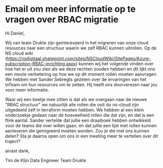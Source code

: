 # Email om meer informatie op te vragen over RBAC migratie

Hi Daniel,

Wij van team Drukte zijn geintereseerd in het migreren van onze cloud resources naar een structuur waarin we zelf RBAC kunnen uitrollen. Op de NS cloud wiki (https://nsdigitaal.sharepoint.com/sites/NSCloudWiki/SitePages/Azure-subscription-RBAC-inrichting.aspx) kunnen wij het volgende vinden over hoe het er uit zou zien als we deze rechten zouden hebben en dit lijkt ons een mooie verbetering op hoe we op dit moment rollen moeten aanvragen. We hebben met Sander Sebregts gezeten over de ervaringen van het IoTeam om hun resources om te zetten. Hij heeft ons doorverezen naar jou voor meer informatie.

Waar wij een beetje mee zitten is dat als we overgaan naar de nieuwe "RBAC structuur" we natuurlijk alle rollen die ooit do ns-cloud zijn uitgedeeld zelf in terraform moeten hebben. We hebben al een klein onderzoekje gedaan naar de hoeveelheid rollen die dat zijn, en dat is een flink aantal. Sander vertelde dat jullie een draaiboek hebben ontwikkeld voor de teams die over willen gaan, en dat jullie een lijst met rollen kunnen aanleveren die gemigreerd moeten worden. Zou je die met ons kunnen delen? Sta je daarna open om ons in een meeting meer te vertellen over dit traject?

alvast dank,

Tim de Klijn
Data Engineer Team Drukte